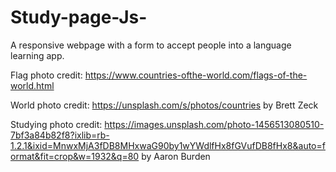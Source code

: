 # Study-page-Js-
A responsive webpage with a form to accept people into a language learning app.

Flag photo credit: https://www.countries-ofthe-world.com/flags-of-the-world.html

World photo credit: https://unsplash.com/s/photos/countries by Brett Zeck

Studying photo credit: https://images.unsplash.com/photo-1456513080510-7bf3a84b82f8?ixlib=rb-1.2.1&ixid=MnwxMjA3fDB8MHxwaG90by1wYWdlfHx8fGVufDB8fHx8&auto=format&fit=crop&w=1932&q=80 by Aaron Burden 
